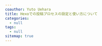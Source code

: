 ```yaml
---
coauthor: Yuto Uehara
title: Hexoでの投稿プロセスの設定と使い方について
categories:
  - null
tags:
  - null
sitemap: true
---
```

